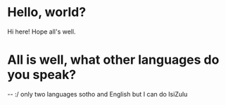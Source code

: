 # Hello, world?

Hi here! Hope all's well.

# All is well, what other languages do you speak?

-- :/ only two languages sotho and English but I can do  IsiZulu
